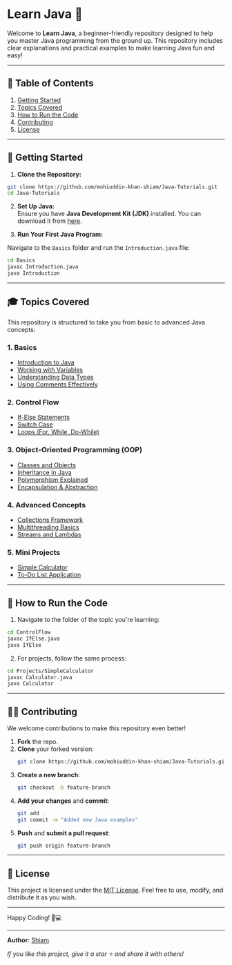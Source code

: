 # Learn Java 🚀

Welcome to **Learn Java**, a beginner-friendly repository designed to help you master Java programming from the ground up. This repository includes clear explanations and practical examples to make learning Java fun and easy!

---

## 📅 Table of Contents

1. [Getting Started](#🔄-getting-started)
2. [Topics Covered](#🎓-topics-covered)
3. [How to Run the Code](#🚀-how-to-run-the-code)
4. [Contributing](#🙋‍♂️-contributing)
5. [License](#📍-license)

---

## 🔄 Getting Started

1. **Clone the Repository:**

```bash
git clone https://github.com/mohiuddin-khan-shiam/Java-Tutorials.git
cd Java-Tutorials
```

2. **Set Up Java:**  
Ensure you have **Java Development Kit (JDK)** installed. You can download it from [here](https://www.oracle.com/java/technologies/javase-downloads.html).

3. **Run Your First Java Program:**

Navigate to the `Basics` folder and run the `Introduction.java` file:

```bash
cd Basics
javac Introduction.java
java Introduction
```

---

## 🎓 Topics Covered

This repository is structured to take you from basic to advanced Java concepts:

### **1. Basics**
- [Introduction to Java](./Basics/Introduction.java)
- [Working with Variables](./Basics/Variables.java)
- [Understanding Data Types](./Basics/DataTypes.java)
- [Using Comments Effectively](./Basics/Comments.java)

### **2. Control Flow**
- [If-Else Statements](./ControlFlow/IfElse.java)
- [Switch Case](./ControlFlow/SwitchCase.java)
- [Loops (For, While, Do-While)](./ControlFlow/Loops.java)

### **3. Object-Oriented Programming (OOP)**
- [Classes and Objects](./OOP/ClassesAndObjects.java)
- [Inheritance in Java](./OOP/Inheritance.java)
- [Polymorphism Explained](./OOP/Polymorphism.java)
- [Encapsulation & Abstraction](./OOP/Encapsulation.java)

### **4. Advanced Concepts**
- [Collections Framework](./Advanced/Collections.java)
- [Multithreading Basics](./Advanced/Multithreading.java)
- [Streams and Lambdas](./Advanced/Streams.java)

### **5. Mini Projects**
- [Simple Calculator](./Projects/SimpleCalculator/Calculator.java)
- [To-Do List Application](./Projects/ToDoListApp/ToDoList.java)

---

## 🚀 How to Run the Code

1. Navigate to the folder of the topic you're learning:

```bash
cd ControlFlow
javac IfElse.java
java IfElse
```

2. For projects, follow the same process:

```bash
cd Projects/SimpleCalculator
javac Calculator.java
java Calculator
```

---

## 🙋‍♂️ Contributing

We welcome contributions to make this repository even better!

1. **Fork** the repo.
2. **Clone** your forked version:
   ```bash
   git clone https://github.com/mohiuddin-khan-shiam/Java-Tutorials.git
   ```
3. **Create a new branch**:
   ```bash
   git checkout -b feature-branch
   ```
4. **Add your changes** and **commit**:
   ```bash
   git add .
   git commit -m "Added new Java examples"
   ```
5. **Push** and **submit a pull request**:
   ```bash
   git push origin feature-branch
   ```

---

## 📍 License

This project is licensed under the [MIT License](./LICENSE). Feel free to use, modify, and distribute it as you wish.

---

Happy Coding! 🚀💻

---

**Author:** [Shiam](https://github.com/mohiuddin-khan-shiam)

*If you like this project, give it a star ⭐ and share it with others!*
